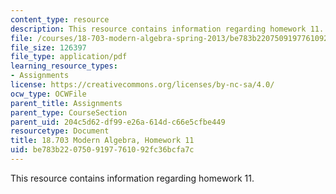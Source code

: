 ```yaml
---
content_type: resource
description: This resource contains information regarding homework 11.
file: /courses/18-703-modern-algebra-spring-2013/be783b2207509197761092fc36bcfa7c_MIT18_703S13_h11.pdf
file_size: 126397
file_type: application/pdf
learning_resource_types:
- Assignments
license: https://creativecommons.org/licenses/by-nc-sa/4.0/
ocw_type: OCWFile
parent_title: Assignments
parent_type: CourseSection
parent_uid: 204c5d62-df99-e26a-614d-c66e5cfbe449
resourcetype: Document
title: 18.703 Modern Algebra, Homework 11
uid: be783b22-0750-9197-7610-92fc36bcfa7c
---
```

This resource contains information regarding homework 11.
